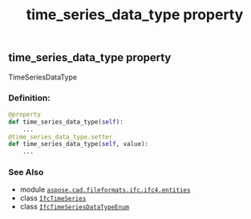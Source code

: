 ﻿---
title: time_series_data_type property
second_title: Aspose.CAD for Python via .NET API References
description: 
type: docs
weight: 90
url: /aspose.cad.fileformats.ifc.ifc4.entities/ifctimeseries/time_series_data_type/
is_root: false
---

## time_series_data_type property


TimeSeriesDataType
### Definition:
```python
@property
def time_series_data_type(self):
    ...
@time_series_data_type.setter
def time_series_data_type(self, value):
    ...
```

### See Also
* module [`aspose.cad.fileformats.ifc.ifc4.entities`](../../)
* class [`IfcTimeSeries`](/cad/python-net/aspose.cad.fileformats.ifc.ifc4.entities/ifctimeseries)
* class [`IfcTimeSeriesDataTypeEnum`](/cad/python-net/aspose.cad.fileformats.ifc.ifc4.types/ifctimeseriesdatatypeenum)
